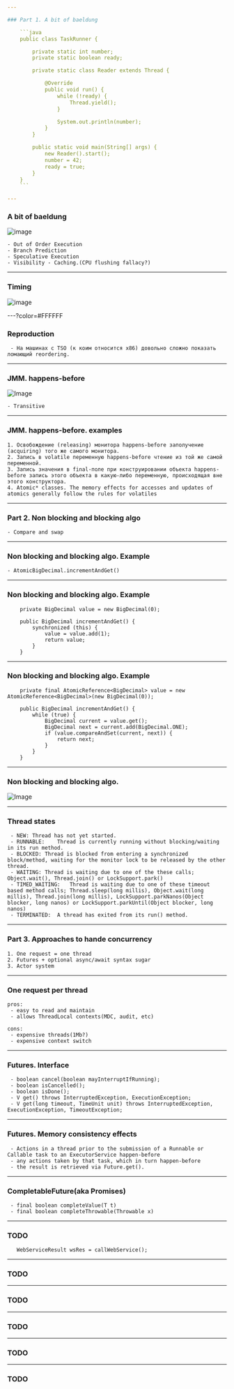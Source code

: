 ```yaml
---

### Part 1. A bit of baeldung

    ```java
    public class TaskRunner {

        private static int number;
        private static boolean ready;

        private static class Reader extends Thread {

            @Override
            public void run() {
                while (!ready) {
                    Thread.yield();
                }

                System.out.println(number);
            }
        }

        public static void main(String[] args) {
            new Reader().start();
            number = 42;
            ready = true;
        }
    }
    ```

---
```


### A bit of baeldung

![image](https://www.baeldung.com/wp-content/uploads/2017/08/cpu.png)

```
- Out of Order Execution
- Branch Prediction
- Speculative Execution
- Visibility - Caching.(CPU flushing fallacy?)
```

---

### Timing

![image](https://4.bp.blogspot.com/-fvYQdIN_XRM/URy239FMHPI/AAAAAAAAAGs/Jkqa8T3gbTk/s1600/MemoryHeirarchy.png)

---?color=#FFFFFF

### Reproduction

```
 - На машинах с TSO (к коим относится x86) довольно сложно показать ломающий reordering.
```

---

### JMM. happens-before

![Image](https://www.baeldung.com/wp-content/uploads/2017/08/happens-before.png)

```
- Transitive
```

---

### JMM. happens-before. examples

```
1. Освобождение (releasing) монитора happens-before заполучение (acquiring) того же самого монитора.
2. Запись в volatile переменную happens-before чтение из той же самой переменной.
3. Запись значения в final-поле при конструировании объекта happens-before запись этого объекта в какую-либо переменную, происходящая вне этого конструктора.
4. Atomic* classes. The memory effects for accesses and updates of atomics generally follow the rules for volatiles
```

---

### Part 2. Non blocking and blocking algo

```
- Compare and swap
```

---

### Non blocking and blocking algo. Example

```
- AtomicBigDecimal.incrementAndGet()
```

---

### Non blocking and blocking algo. Example

```
    private BigDecimal value = new BigDecimal(0);

    public BigDecimal incrementAndGet() {
        synchronized (this) {
            value = value.add(1);
            return value;
        }
    }
```

---

### Non blocking and blocking algo. Example

```
    private final AtomicReference<BigDecimal> value = new AtomicReference<BigDecimal>(new BigDecimal(0));

    public BigDecimal incrementAndGet() {
        while (true) {
            BigDecimal current = value.get();
            BigDecimal next = current.add(BigDecimal.ONE);
            if (value.compareAndSet(current, next)) {
                return next;
            }
        }
    }
```

---

### Non blocking and blocking algo.

![Image](https://media.geeksforgeeks.org/wp-content/uploads/threadLifeCycle.jpg)

---

### Thread states

```
 - NEW:	Thread has not yet started.
 - RUNNABLE:	Thread is currently running without blocking/waiting in its run method.
 - BLOCKED:	Thread is blocked from entering a synchronized block/method, waiting for the monitor lock to be released by the other thread.
 - WAITING:	Thread is waiting due to one of the these calls; Object.wait(), Thread.join() or LockSupport.park()
 - TIMED_WAITING:	Thread is waiting due to one of these timeout based method calls; Thread.sleep(long millis), Object.wait(long millis), Thread.join(long millis), LockSupport.parkNanos(Object blocker, long nanos) or LockSupport.parkUntil(Object blocker, long nanos)
 - TERMINATED:	A thread has exited from its run() method.
```

---

### Part 3. Approaches to hande concurrency

```
1. One request = one thread
2. Futures + optional async/await syntax sugar
3. Actor system
```

---

### One request per thread

```
pros:
 - easy to read and maintain
 - allows ThreadLocal contexts(MDC, audit, etc)

cons:
 - expensive threads(1Mb?)
 - expensive context switch
```

---

### Futures. Interface

```
 - boolean cancel(boolean mayInterruptIfRunning);
 - boolean isCancelled();
 - boolean isDone();
 - V get() throws InterruptedException, ExecutionException;
 - V get(long timeout, TimeUnit unit) throws InterruptedException, ExecutionException, TimeoutException;
```

---

### Futures. Memory consistency effects

```
 - Actions in a thread prior to the submission of a Runnable or Callable task to an ExecutorService happen-before
 - any actions taken by that task, which in turn happen-before
 - the result is retrieved via Future.get().
```

---

### CompletableFuture(aka Promises)

```
 - final boolean completeValue(T t)
 - final boolean completeThrowable(Throwable x)
```

---

### TODO

```
   WebServiceResult wsRes = callWebService();

```

---

### TODO

---

### TODO

---

### TODO

---

### TODO

---

### TODO
